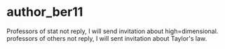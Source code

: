 # author_ber11
Professors of stat not reply, I will send invitation about high=dimensional. professors of others not reply, I will sent invitation about Taylor's law.
